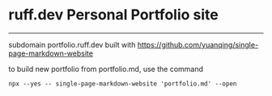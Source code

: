 #  ruff.dev Personal Portfolio site

---

subdomain portfolio.ruff.dev built with https://github.com/yuanqing/single-page-markdown-website

to build new portfolio from portfolio.md, use the command

    npx --yes -- single-page-markdown-website 'portfolio.md' --open
